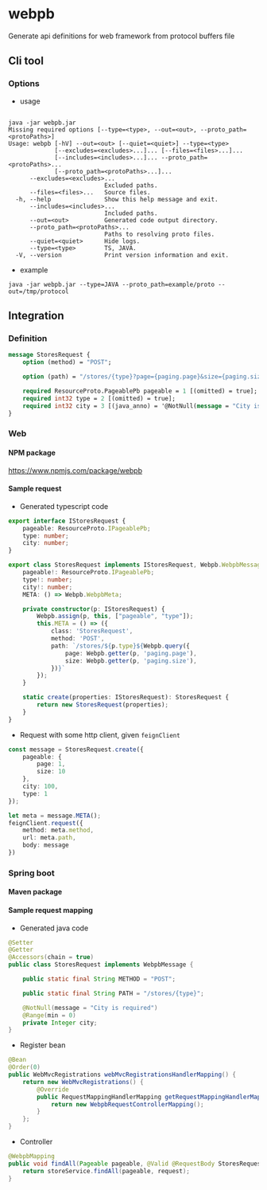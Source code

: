 # webpb
Generate api definitions for web framework from protocol buffers file

## Cli tool 

### Options

- usage

```shell script

java -jar webpb.jar
Missing required options [--type=<type>, --out=<out>, --proto_path=<protoPaths>]
Usage: webpb [-hV] --out=<out> [--quiet=<quiet>] --type=<type>
             [--excludes=<excludes>...]... [--files=<files>...]...
             [--includes=<includes>...]... --proto_path=<protoPaths>...
             [--proto_path=<protoPaths>...]...
      --excludes=<excludes>...
                           Excluded paths.
      --files=<files>...   Source files.
  -h, --help               Show this help message and exit.
      --includes=<includes>...
                           Included paths.
      --out=<out>          Generated code output directory.
      --proto_path=<protoPaths>...
                           Paths to resolving proto files.
      --quiet=<quiet>      Hide logs.
      --type=<type>        TS, JAVA.
  -V, --version            Print version information and exit.
```

- example

`java -jar webpb.jar --type=JAVA --proto_path=example/proto --out=/tmp/protocol`

## Integration

### Definition

```proto
message StoresRequest {
    option (method) = "POST";

    option (path) = "/stores/{type}?page={paging.page}&size={paging.size}";

    required ResourceProto.PageablePb pageable = 1 [(omitted) = true];
    required int32 type = 2 [(omitted) = true];
    required int32 city = 3 [(java_anno) = '@NotNull(message = "City is required")', (java_anno) = '@Range(min = 0)'];
}
```

### Web

#### NPM package 
https://www.npmjs.com/package/webpb

#### Sample request

- Generated typescript code

```typescript
export interface IStoresRequest {
    pageable: ResourceProto.IPageablePb;
    type: number;
    city: number;
}

export class StoresRequest implements IStoresRequest, Webpb.WebpbMessage {
    pageable!: ResourceProto.IPageablePb;
    type!: number;
    city!: number;
    META: () => Webpb.WebpbMeta;

    private constructor(p: IStoresRequest) {
        Webpb.assign(p, this, ["pageable", "type"]);
        this.META = () => ({
            class: 'StoresRequest',
            method: 'POST',
            path: `/stores/${p.type}${Webpb.query({
                page: Webpb.getter(p, 'paging.page'),
                size: Webpb.getter(p, 'paging.size'),
            })}`
        });
    }

    static create(properties: IStoresRequest): StoresRequest {
        return new StoresRequest(properties);
    }
}
```

- Request with some http client, given `feignClient`

```typescript
const message = StoresRequest.create({
    pageable: {
        page: 1,
        size: 10
    },
    city: 100,
    type: 1
});

let meta = message.META();
feignClient.request({
    method: meta.method,
    url: meta.path,
    body: message
})
```

### Spring boot

#### Maven package

#### Sample request mapping

- Generated java code

```java
@Setter
@Getter
@Accessors(chain = true)
public class StoresRequest implements WebpbMessage {

    public static final String METHOD = "POST";

    public static final String PATH = "/stores/{type}";

    @NotNull(message = "City is required")
    @Range(min = 0)
    private Integer city;
}
```

- Register bean

```java
@Bean
@Order(0)
public WebMvcRegistrations webMvcRegistrationsHandlerMapping() {
    return new WebMvcRegistrations() {
        @Override
        public RequestMappingHandlerMapping getRequestMappingHandlerMapping() {
            return new WebpbRequestControllerMapping();
        }
    };
}
```

- Controller

```java
@WebpbMapping
public void findAll(Pageable pageable, @Valid @RequestBody StoresRequest request) {
    return storeService.findAll(pageable, request);
}
```
